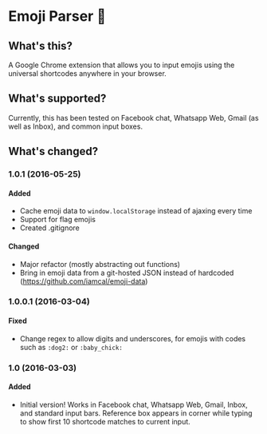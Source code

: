 # Emoji Parser :baby_chick:

## What's this?
A Google Chrome extension that allows you to input emojis using the universal shortcodes anywhere in your browser.

## What's supported?
Currently, this has been tested on Facebook chat, Whatsapp Web, Gmail (as well as Inbox), and common input boxes.

## What's changed?
### 1.0.1 (2016-05-25)
#### Added
* Cache emoji data to `window.localStorage` instead of ajaxing every time
* Support for flag emojis
* Created .gitignore

#### Changed
* Major refactor (mostly abstracting out functions)
* Bring in emoji data from a git-hosted JSON instead of hardcoded (https://github.com/iamcal/emoji-data)

### 1.0.0.1 (2016-03-04)
#### Fixed
* Change regex to allow digits and underscores, for emojis with codes such as `:dog2:` or `:baby_chick:`

### 1.0 (2016-03-03)
#### Added
* Initial version! Works in Facebook chat, Whatsapp Web, Gmail, Inbox, and standard input bars. Reference box appears in corner while typing to show first 10 shortcode matches to current input.
